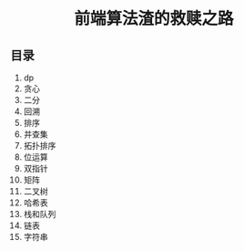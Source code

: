 # <center>前端算法渣的救赎之路</center>
## 目录
1. dp
2. 贪心
3. 二分
4. 回溯
5. 排序
6. 并查集
7. 拓扑排序
8. 位运算
9. 双指针
10. 矩阵
11. 二叉树
12. 哈希表
13. 栈和队列
14. 链表
15. 字符串